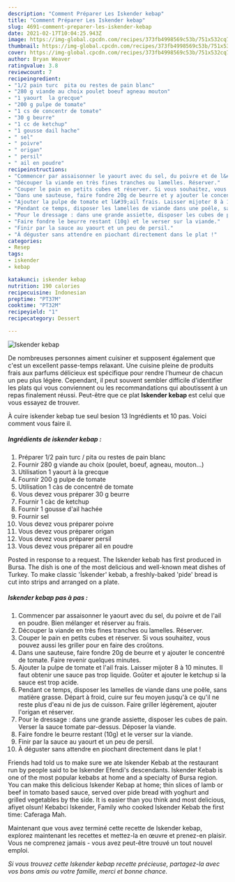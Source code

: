 ```yaml
---
description: "Comment Préparer Les Iskender kebap"
title: "Comment Préparer Les Iskender kebap"
slug: 4691-comment-preparer-les-iskender-kebap
date: 2021-02-17T10:04:25.943Z
image: https://img-global.cpcdn.com/recipes/373fb4998569c53b/751x532cq70/iskender-kebap-photo-principale-de-la-recette.jpg
thumbnail: https://img-global.cpcdn.com/recipes/373fb4998569c53b/751x532cq70/iskender-kebap-photo-principale-de-la-recette.jpg
cover: https://img-global.cpcdn.com/recipes/373fb4998569c53b/751x532cq70/iskender-kebap-photo-principale-de-la-recette.jpg
author: Bryan Weaver
ratingvalue: 3.8
reviewcount: 7
recipeingredient:
- "1/2 pain turc  pita ou restes de pain blanc"
- "280 g viande au choix poulet boeuf agneau mouton"
- "1 yaourt  la grecque"
- "200 g pulpe de tomate"
- "1 cs de concentr de tomate"
- "30 g beurre"
- "1 cc de ketchup"
- "1 gousse dail hache"
- " sel"
- " poivre"
- " origan"
- " persil"
- " ail en poudre"
recipeinstructions:
- "Commencer par assaisonner le yaourt avec du sel, du poivre et de l&#39;ail en poudre. Bien mélanger et réserver au frais."
- "Découper la viande en très fines tranches ou lamelles. Réserver."
- "Couper le pain en petits cubes et réserver. Si vous souhaitez, vous pouvez aussi les griller pour en faire des croûtons."
- "Dans une sauteuse, faire fondre 20g de beurre et y ajouter le concentré de tomate. Faire revenir quelques minutes."
- "Ajouter la pulpe de tomate et l&#39;ail frais. Laisser mijoter 8 à 10 minutes. Il faut obtenir une sauce pas trop liquide. Goûter et ajouter le ketchup si la sauce est trop acide."
- "Pendant ce temps, disposer les lamelles de viande dans une poêle, sans matière grasse. Départ à froid, cuire sur feu moyen jusqu&#39;à ce qu&#39;il ne reste plus d&#39;eau ni de jus de cuisson. Faire griller légèrement, ajouter l&#39;origan et réserver."
- "Pour le dressage : dans une grande assiette, disposer les cubes de pain. Verser la sauce tomate par-dessus. Déposer la viande."
- "Faire fondre le beurre restant (10g) et le verser sur la viande."
- "Finir par la sauce au yaourt et un peu de persil."
- "À déguster sans attendre en piochant directement dans le plat !"
categories:
- Resep
tags:
- iskender
- kebap

katakunci: iskender kebap 
nutrition: 190 calories
recipecuisine: Indonesian
preptime: "PT37M"
cooktime: "PT32M"
recipeyield: "1"
recipecategory: Dessert

---
```



![Iskender kebap](https://img-global.cpcdn.com/recipes/373fb4998569c53b/751x532cq70/iskender-kebap-photo-principale-de-la-recette.jpg)

De nombreuses personnes aiment cuisiner et supposent également que c'est un excellent passe-temps relaxant. Une cuisine pleine de produits frais aux parfums délicieux est spécifique pour rendre l'humeur de chacun un peu plus légère. Cependant, il peut souvent sembler difficile d'identifier les plats qui vous conviennent ou les recommandations qui aboutissent à un repas finalement réussi. Peut-être que ce plat <strong> Iskender kebap </strong> est celui que vous essayez de trouver.

<!--inarticleads1-->

À cuire iskender kebap tue seul besion 13 Ingrédients et 10 pas. Voici comment vous faire il.

##### Ingrédients de iskender kebap :

1. Préparer 1/2 pain turc / pita ou restes de pain blanc
1. Fournir 280 g viande au choix (poulet, boeuf, agneau, mouton...)
1. Utilisation 1 yaourt à la grecque
1. Fournir 200 g pulpe de tomate
1. Utilisation 1 càs de concentré de tomate
1. Vous devez vous préparer 30 g beurre
1. Fournir 1 càc de ketchup
1. Fournir 1 gousse d&#39;ail hachée
1. Fournir  sel
1. Vous devez vous préparer  poivre
1. Vous devez vous préparer  origan
1. Vous devez vous préparer  persil
1. Vous devez vous préparer  ail en poudre


Posted in response to a request. The Iskender kebab has first produced in Bursa. The dish is one of the most delicious and well-known meat dishes of Turkey. To make classic &#39;İskender&#39; kebab, a freshly-baked &#39;pide&#39; bread is cut into strips and arranged on a plate. 

<!--inarticleads2-->

##### Iskender kebap pas à pas :

1. Commencer par assaisonner le yaourt avec du sel, du poivre et de l&#39;ail en poudre. Bien mélanger et réserver au frais.
1. Découper la viande en très fines tranches ou lamelles. Réserver.
1. Couper le pain en petits cubes et réserver. Si vous souhaitez, vous pouvez aussi les griller pour en faire des croûtons.
1. Dans une sauteuse, faire fondre 20g de beurre et y ajouter le concentré de tomate. Faire revenir quelques minutes.
1. Ajouter la pulpe de tomate et l&#39;ail frais. Laisser mijoter 8 à 10 minutes. Il faut obtenir une sauce pas trop liquide. Goûter et ajouter le ketchup si la sauce est trop acide.
1. Pendant ce temps, disposer les lamelles de viande dans une poêle, sans matière grasse. Départ à froid, cuire sur feu moyen jusqu&#39;à ce qu&#39;il ne reste plus d&#39;eau ni de jus de cuisson. Faire griller légèrement, ajouter l&#39;origan et réserver.
1. Pour le dressage : dans une grande assiette, disposer les cubes de pain. Verser la sauce tomate par-dessus. Déposer la viande.
1. Faire fondre le beurre restant (10g) et le verser sur la viande.
1. Finir par la sauce au yaourt et un peu de persil.
1. À déguster sans attendre en piochant directement dans le plat !


Friends had told us to make sure we ate Iskender Kebab at the restaurant run by people said to be Iskender Efendi&#39;s descendants. Iskender Kebab is one of the most popular kebabs at home and a specialty of Bursa region. You can make this delicious Iskender Kebap at home; thin slices of lamb or beef in tomato based sauce, served over pide bread with yoghurt and grilled vegetables by the side. It is easier than you think and most delicious, afiyet olsun! Kebabci Iskender, Family who cooked Iskender Kebab the first time: Caferaga Mah. 

<!--inarticleads1-->

<p>
Maintenant que vous avez terminé cette recette de Iskender kebap, explorez maintenant les recettes et mettez-la en œuvre et prenez-en plaisir. Vous ne comprenez jamais - vous avez peut-être trouvé un tout nouvel emploi.
</p>

<p>
<i>Si vous trouvez cette Iskender kebap recette précieuse, partagez-la avec vos bons amis ou votre famille, merci et bonne chance.</i>
</p>
